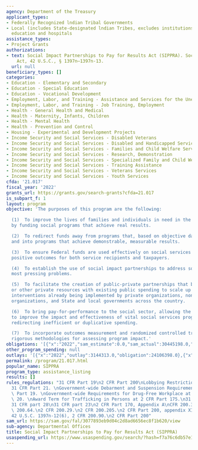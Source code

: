 ```yaml
---
agency: Department of the Treasury
applicant_types:
- Federally Recognized lndian Tribal Governments
- Local (includes State-designated lndian Tribes, excludes institutions of higher
  education and hospitals
assistance_types:
- Project Grants
authorizations:
- text: Social Impact Partnerships to Pay for Results Act (SIPPRA). Social Security
    Act, 42 U.S.C., § 1397n—1397n-13.
  url: null
beneficiary_types: []
categories:
- Education - Elementary and Secondary
- Education - Special Education
- Education - Vocational Development
- Employment, Labor, and Training - Assistance and Services for the Unemployed
- Employment, Labor, and Training - Job Training, Employment
- Health - General Health and Medical
- Health - Maternity, Infants, Children
- Health - Mental Health
- Health - Prevention and Control
- Housing - Experimental and Development Projects
- Income Security and Social Services - Disabled Veterans
- Income Security and Social Services - Disabled and Handicapped Services
- Income Security and Social Services - Families and Child Welfare Services
- Income Security and Social Services - Research, Demonstration
- Income Security and Social Services - Specialized Family and Child Welfare Services
- Income Security and Social Services - Training Assistance
- Income Security and Social Services - Veterans Services
- Income Security and Social Services - Youth Services
cfda: '21.017'
fiscal_year: '2022'
grants_url: https://grants.gov/search-grants?cfda=21.017
is_subpart_f: 1
layout: program
objective: 'The purposes of this program are the following:

  (1)  To improve the lives of families and individuals in need in the United States
  by funding social programs that achieve real results.

  (2)  To redirect funds away from programs that, based on objective data, are ineffective,
  and into programs that achieve demonstrable, measurable results.

  (3)  To ensure Federal funds are used effectively on social services to produce
  positive outcomes for both service recipients and taxpayers.

  (4)  To establish the use of social impact partnerships to address some of our Nation’s
  most pressing problems.

  (5)  To facilitate the creation of public-private partnerships that bundle philanthropic
  or other private resources with existing public spending to scale up effective social
  interventions already being implemented by private organizations, nonprofits, charitable
  organizations, and State and local governments across the country.

  (6)  To bring pay-for-performance to the social sector, allowing the United States
  to improve the impact and effectiveness of vital social services programs while
  redirecting inefficient or duplicative spending.

  (7)  To incorporate outcomes measurement and randomized controlled trials or other
  rigorous methodologies for assessing program impact.'
obligations: '[{"x":"2022","sam_estimate":0.0,"sam_actual":30445198.0,"usa_spending_actual":24106398.0},{"x":"2023","sam_estimate":0.0,"sam_actual":0.0,"usa_spending_actual":0.0},{"x":"2024","sam_estimate":47000000.0,"sam_actual":0.0,"usa_spending_actual":0.0}]'
other_program_spending: null
outlays: '[{"x":"2022","outlay":3144313.0,"obligation":24106398.0},{"x":"2023","outlay":0.0,"obligation":0.0},{"x":"2024","outlay":0.0,"obligation":0.0}]'
permalink: /program/21.017.html
popular_name: SIPPRA
program_type: assistance_listing
results: []
rules_regulations: "31 CFR Part 19\n2 CFR Part 200\nLobbying Restrictions at 31 CFR\n\
  31 CFR Part 21. \nGovernment-wide Debarment and Suspension Requirements at 31 CFR\
  \ Part 19. \nGovernment-wide Requirements for Drug-Free Workplace at 31 CFR Part\
  \ 20. \nAward Term for Trafficking in Persons at 2 CFR Part 175.\n31 CFR part 22\n\
  31 CFR part 28\n31 CFR part 23\n2 CFR Part 170, Appendix A\nCFR 200.315\n2 CFR 200.54,\
  \ 200.64.\n2 CFR 200.29.\n2 CFR 200.205.\n2 CFR Part 200, appendix XII.\n2 CFR 200.333\n\
  42 U.S.C. 1397n-12(6), 2 CFR 200.90.\n2 CFR Part 200"
sam_url: https://sam.gov/fal/3077893eb9d04c2d8ad6656ec8f1b620/view
sub-agency: Departmental Offices
title: Social Impact Partnerships to Pay for Results Act (SIPPRA)
usaspending_url: https://www.usaspending.gov/search/?hash=f7a76c6db57e128221902bda09650342
---
```

